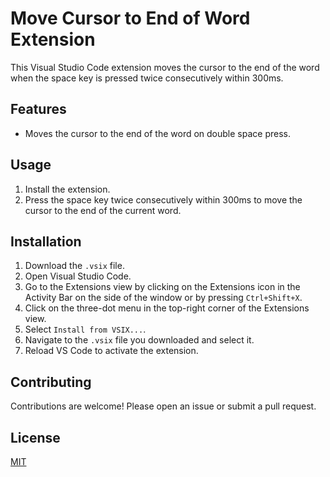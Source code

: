 # Move Cursor to End of Word Extension

This Visual Studio Code extension moves the cursor to the end of the word when the space key is pressed twice consecutively within 300ms.

## Features

- Moves the cursor to the end of the word on double space press.

## Usage

1. Install the extension.
2. Press the space key twice consecutively within 300ms to move the cursor to the end of the current word.

## Installation

1. Download the `.vsix` file.
2. Open Visual Studio Code.
3. Go to the Extensions view by clicking on the Extensions icon in the Activity Bar on the side of the window or by pressing `Ctrl+Shift+X`.
4. Click on the three-dot menu in the top-right corner of the Extensions view.
5. Select `Install from VSIX...`.
6. Navigate to the `.vsix` file you downloaded and select it.
7. Reload VS Code to activate the extension.

## Contributing

Contributions are welcome! Please open an issue or submit a pull request.

## License

[MIT](LICENSE)